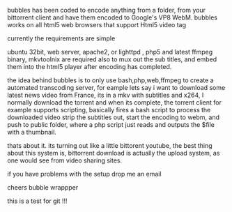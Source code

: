 bubbles has been coded to encode anything from a folder, from your bittorrent client and have them encoded to 
Google's VP8 WebM. bubbles works on all html5 web browsers that support Html5 video tag

currently the requirements are simple

ubuntu 32bit, web server, apache2, or lighttpd , php5 and latest ffmpeg  binary, mkvtoolnix are required also to mux 
out the sub titles, and embed them into the html5 player after encoding has completed. 


the idea behind bubbles is to only use bash,php,web,ffmpeg to create a automated transcoding server, for eample lets say
i want to download some latest news video from France, its in a mkv with subtitles and x264,  I normally download the torrent
and when its complete, the torrent client for example supports scripting, basically fires a bash script to process the downloaded video
strip the subtitles out, start the encoding to webm, and push to public folder, where a php script just reads and outputs the $file with a thumbnail. 

thats about it. its turning out like a little bittorent youtube, the best thing about this system is, bittorrent download is
actually the upload system, as one would see from video sharing sites. 

if you have problems with the setup drop me an email

cheers
bubble wrappper 

this is a test for git !!!